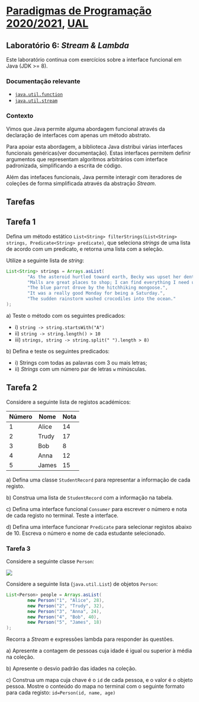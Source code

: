 # [Paradigmas de Programação 2020/2021](https://elearning.ual.pt/course/view.php?id=1946), [UAL](https://autonoma.pt/)

## Laboratório 6: *Stream & Lambda*

Este laboratório continua com exercícios sobre a interface funcional em Java (JDK >= 8).

### Documentação relevante

- [`java.util.function`](https://docs.oracle.com/javase/8/docs/api/java/util/function/package-summary.html)
- [`java.util.stream`](https://docs.oracle.com/en/java/javase/11/docs/api/java.base/java/util/stream/Stream.html)

### Contexto

Vimos que Java permite alguma abordagem funcional através da declaração de interfaces com apenas um método abstrato. 

Para apoiar esta abordagem, a biblioteca Java distribui várias interfaces funcionais genéricas(ver documentação). Estas interfaces permitem definir argumentos que representam algoritmos arbitrários com interface padronizada, simplificando a escrita de código.

Além das intefaces funcionais, Java permite interagir com iteradores de coleções de forma simplificada através da abstração *Stream*. 

## Tarefas

## Tarefa 1
Defina um método estático `List<String> filterStrings(List<String> strings, Predicate<String> predicate)`, que seleciona *strings* de uma lista de acordo com um predicato, e retorna uma lista com a seleção.

Utilize a seguinte lista de *string*:

```java
List<String> strings = Arrays.asList(
        "As the asteroid hurtled toward earth, Becky was upset her dentist appointment had been canceled.",
        "Malls are great places to shop; I can find everything I need under one roof.",
        "The blue parrot drove by the hitchhiking mongoose.",
        "It was a really good Monday for being a Saturday.",
        "The sudden rainstorm washed crocodiles into the ocean."
);
```

a) Teste o método com os seguintes predicados:

- i) `string -> string.startsWith("A")`
- ii) `string -> string.length() > 10`
- iii) `strings, string -> string.split(" ").length > 8)`

b) Defina e teste os seguintes predicados:

- i) Strings com todas as palavras com 3 ou mais letras; 
- ii) *Strings* com um número par de letras `w` minúsculas.

## Tarefa 2

Considere a seguinte lista de registos académicos:


| Número | Nome  | Nota |
| ------ | ----- | ---- |
| 1      | Alice | 14   |
| 2      | Trudy | 17   |
| 3      | Bob   | 8    |
| 4      | Anna  | 12   |
| 5      | James | 15   |

a) Defina uma classe `StudentRecord` para representar a informação de cada registo.

b) Construa uma lista de `StudentRecord` com a informação na tabela.

c) Defina uma interface funcional `Consumer` para escrever o número e nota de cada registo no terminal. Teste a interface.

d) Defina uma interface funcionar `Predicate` para selecionar registos abaixo de 10. Escreva o número e nome de cada estudante selecionado.

### Tarefa 3
Considere a seguinte classe `Person`:

![](figures/person.png)

Considere a seguinte lista (`java.util.List`) de objetos `Person`:

```java
List<Person> people = Arrays.asList(
        new Person("1", "Alice", 28),
        new Person("2", "Trudy", 32),
        new Person("3", "Anna", 24),
        new Person("4", "Bob", 40),
        new Person("5", "James", 18)
);
```
Recorra a *Stream* e expressões lambda para responder às questões.

a) Apresente a contagem de pessoas cuja idade é igual ou superior à média na coleção.

b) Apresente o desvio padrão das idades na coleção.

c) Construa um mapa cuja chave é o `id` de cada pessoa, e o valor é o objeto pessoa. Mostre o conteúdo do mapa no terminal com o seguinte formato para cada registo: `id=Person(id, name, age)`


